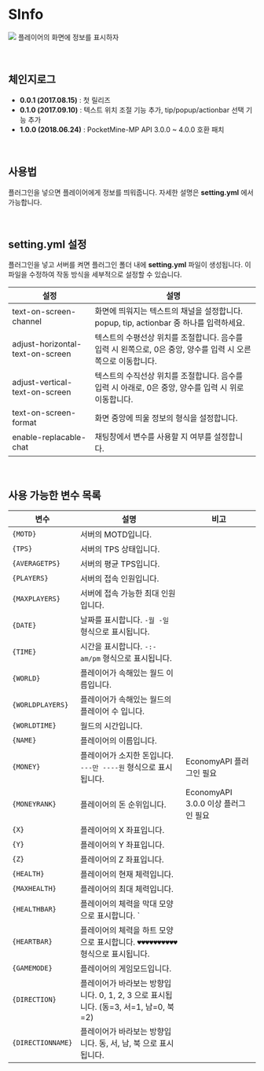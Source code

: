 # SInfo
![](https://i.imgur.com/TMWyyJz.png)
플레이어의 화면에 정보를 표시하자

<br>

## 체인지로그
* **0.0.1 (2017.08.15)** : 첫 릴리즈
* **0.1.0 (2017.09.10)** : 텍스트 위치 조절 기능 추가, tip/popup/actionbar 선택 기능 추가
* **1.0.0 (2018.06.24)** : PocketMine-MP API 3.0.0 ~ 4.0.0 호환 패치

<br>

## 사용법
플러그인을 넣으면 플레이어에게 정보를 띄워줍니다. 자세한 설명은 **setting.yml** 에서 가능합니다.

<br>

## setting.yml 설정
플러그인을 넣고 서버를 켜면 플러그인 폴더 내에 **setting.yml** 파일이 생성됩니다. 이 파일을 수정하여 작동 방식을 세부적으로 설정할 수 있습니다.

|설정|설명|
|-|-|
|text-on-screen-channel|화면에 띄워지는 텍스트의 채널을 설정합니다. popup, tip, actionbar 중 하나를 입력하세요.|
|adjust-horizontal-text-on-screen|텍스트의 수평선상 위치를 조절합니다. 음수를 입력 시 왼쪽으로, 0은 중앙, 양수를 입력 시 오른쪽으로 이동합니다.|
|adjust-vertical-text-on-screen|텍스트의 수직선상 위치를 조절합니다. 음수를 입력 시 아래로, 0은 중앙, 양수를 입력 시 위로 이동합니다.|
|text-on-screen-format|화면 중앙에 띄울 정보의 형식을 설정합니다.|
|enable-replacable-chat|채팅창에서 변수를 사용할 지 여부를 설정합니다.|

<br>

## 사용 가능한 변수 목록
|변수|설명|비고|
|-|-|-|
|`{MOTD}`|서버의 MOTD입니다.||
|`{TPS}`|서버의 TPS 상태입니다.||
|`{AVERAGETPS}`|서버의 평균 TPS입니다.||
|`{PLAYERS}`|서버의 접속 인원입니다.||
|`{MAXPLAYERS}`|서버에 접속 가능한 최대 인원입니다.||
|`{DATE}`|날짜를 표시합니다. `-월 -일` 형식으로 표시됩니다.||
|`{TIME}`|시간을 표시합니다. `-:- am/pm` 형식으로 표시됩니다.||
|`{WORLD}`|플레이어가 속해있는 월드 이름입니다.||
|`{WORLDPLAYERS}`|플레이어가 속해있는 월드의 플레이어 수 입니다.||
|`{WORLDTIME}`|월드의 시간입니다.||
|`{NAME}`|플레이어의 이름입니다.||
|`{MONEY}`|플레이어가 소지한 돈입니다. `---만 ----원` 형식으로 표시됩니다.|EconomyAPI 플러그인 필요|
|`{MONEYRANK}`|플레이어의 돈 순위입니다.|EconomyAPI 3.0.0 이상 플러그인 필요|
|`{X}`|플레이어의 X 좌표입니다.||
|`{Y}`|플레이어의 Y 좌표입니다.||
|`{Z}`|플레이어의 Z 좌표입니다.||
|`{HEALTH}`|플레이어의 현재 체력입니다.||
|`{MAXHEALTH}`|플레이어의 최대 체력입니다.||
|`{HEALTHBAR}`|플레이어의 체력을 막대 모양으로 표시합니다. `||||||||||||||||||||` 형식으로 표시됩니다.||
|`{HEARTBAR}`|플레이어의 체력을 하트 모양으로 표시합니다. `♥♥♥♥♥♥♥♥♥♥` 형식으로 표시됩니다.||
|`{GAMEMODE}`|플레이어의 게임모드입니다.||
|`{DIRECTION}`|플레이어가 바라보는 방향입니다. 0, 1, 2, 3 으로 표시됩니다. (동=3, 서=1, 남=0, 북=2)||
|`{DIRECTIONNAME}`|플레이어가 바라보는 방향입니다. 동, 서, 남, 북 으로 표시됩니다.||
